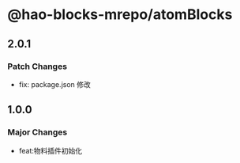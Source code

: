 # @hao-blocks-mrepo/atomBlocks

## 2.0.1

### Patch Changes

- fix: package.json 修改

## 1.0.0

### Major Changes

- feat:物料插件初始化
